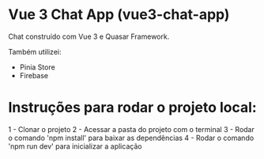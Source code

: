 # Vue 3 Chat App (vue3-chat-app)

Chat construído com Vue 3 e Quasar Framework.

Também utilizei:

- Pinia Store
- Firebase

# Instruções para rodar o projeto local:

  1 - Clonar o projeto
  2 - Acessar a pasta do projeto com o terminal
  3 - Rodar o comando 'npm install' para baixar as dependências
  4 - Rodar o comando 'npm run dev' para inicializar a aplicação
